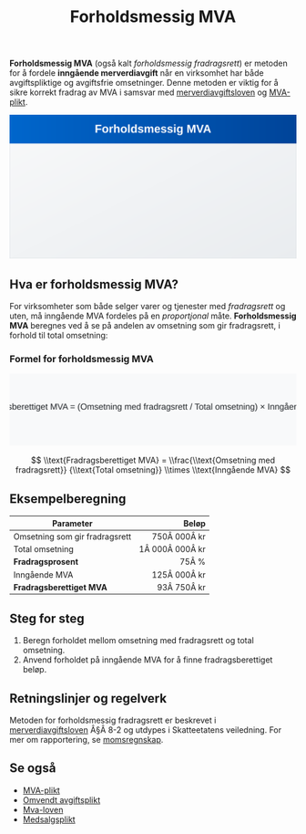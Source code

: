 ﻿---
title: "Forholdsmessig MVA"
seoTitle: "Forholdsmessig MVA"
meta_description: '**Forholdsmessig MVA** (også kalt *forholdsmessig fradragsrett*) er metoden for å fordele **inngående merverdiavgift** når en virksomhet har både avgiftspl...'
slug: forholdsmessig-mva
type: blog
layout: pages/single
---

**Forholdsmessig MVA** (også kalt *forholdsmessig fradragsrett*) er metoden for å fordele **inngående merverdiavgift** når en virksomhet har både avgiftspliktige og avgiftsfrie omsetninger. Denne metoden er viktig for å sikre korrekt fradrag av MVA i samsvar med [merverdiavgiftsloven](/blogs/regnskap/mva-loven "Mva-loven") og [MVA-plikt](/blogs/regnskap/mva-plikt "MVA-plikt").

![Forholdsmessig MVA](forholdsmessig-mva-image.svg)

## Hva er forholdsmessig MVA?

For virksomheter som både selger varer og tjenester med *fradragsrett* og uten, må inngående MVA fordeles på en *proportjonal* måte. **Forholdsmessig MVA** beregnes ved å se på andelen av omsetning som gir fradragsrett, i forhold til total omsetning:

### Formel for forholdsmessig MVA

![Formel for forholdsmessig MVA](forholdsmessig-mva-formel.svg)

$$
\\text{Fradragsberettiget MVA} = \\frac{\\text{Omsetning med fradragsrett}}
{\\text{Total omsetning}} \\times \\text{Inngående MVA}
$$

## Eksempelberegning

| Parameter                                    | Beløp      |
|----------------------------------------------|-----------:|
| Omsetning som gir fradragsrett               | 750Â 000Â kr |
| Total omsetning                              |1Â 000Â 000Â kr|
| **Fradragsprosent**                          | 75Â %       |
| Inngående MVA                                 |125Â 000Â kr |
| **Fradragsberettiget MVA**                   | 93Â 750Â kr  |

## Steg for steg

1. Beregn forholdet mellom omsetning med fradragsrett og total omsetning.
2. Anvend forholdet på inngående MVA for å finne fradragsberettiget beløp.

## Retningslinjer og regelverk

Metoden for forholdsmessig fradragsrett er beskrevet i [merverdiavgiftsloven](/blogs/regnskap/mva-loven "Mva-loven") Â§Â 8-2 og utdypes i Skatteetatens veiledning. For mer om rapportering, se [momsregnskap](/blogs/regnskap/momsregnskap "Momsregnskap").

## Se også

- [MVA-plikt](/blogs/regnskap/mva-plikt "MVA-plikt")
- [Omvendt avgiftsplikt](/blogs/regnskap/omvendt-avgiftsplikt "Omvendt avgiftsplikt")
- [Mva-loven](/blogs/regnskap/mva-loven "Mva-loven")
- [Medsalgsplikt](/blogs/regnskap/medsalgsplikt "Hva er Medsalgsplikt? Komplett Guide til Medsalgsplikt og Merverdiavgift")











